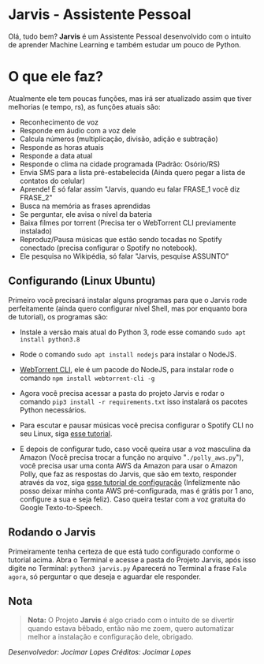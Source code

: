 # Jarvis - Assistente Pessoal

Olá, tudo bem? **Jarvis** é um Assistente Pessoal desenvolvido com o intuito de aprender Machine Learning e também estudar um pouco de Python.

# O que ele faz?

Atualmente ele tem poucas funções, mas irá ser atualizado assim que tiver melhorias (e tempo, rs), as funções atuais são:
- Reconhecimento de voz
- Responde em áudio com a voz dele
- Calcula números (multiplicação, divisão, adição e subtração)
- Responde as horas atuais
- Responde a data atual
- Responde o clima na cidade programada (Padrão: Osório/RS)
- Envia SMS para a lista pré-estabelecida (Ainda quero pegar a lista de contatos do celular)
- Aprende! É só falar assim "Jarvis, quando eu falar FRASE_1 você diz FRASE_2"
- Busca na memória as frases aprendidas
- Se perguntar, ele avisa o nível da bateria
- Baixa filmes por torrent (Precisa ter o WebTorrent CLI previamente instalado)
- Reproduz/Pausa músicas que estão sendo tocadas no Spotify conectado (precisa configurar o Spotify no notebook).
- Ele pesquisa no Wikipédia, só falar "Jarvis, pesquise ASSUNTO"

## Configurando (Linux Ubuntu)

Primeiro você precisará instalar alguns programas para que o Jarvis rode perfeitamente (ainda quero configurar nível Shell, mas por enquanto bora de tutorial), os programas são:
- Instale a versão mais atual do Python 3, rode esse comando `sudo apt install python3.8`
- Rode o comando `sudo apt install nodejs` para instalar o NodeJS.
- [WebTorrent CLI](https://github.com/webtorrent/webtorrent-cli), ele é um pacode do NodeJS, para instalar rode o comando `npm install webtorrent-cli -g`
- Agora você precisa acessar a pasta do projeto Jarvis e rodar o comando `pip3 install -r requirements.txt` isso instalará os pacotes Python necessários.
- Para escutar e pausar músicas você precisa configurar o Spotify CLI no seu Linux, siga [esse tutorial](https://pypi.org/project/spotify-cli/).

- E depois de configurar tudo, caso você queira usar a voz masculina da Amazon (Você precisa trocar a função no arquivo "`./polly_aws.py`"), você precisa usar uma conta AWS da Amazon para usar o Amazon Polly, que faz as respostas do Jarvis, que são em texto, responder através da voz, siga [esse tutorial de configuração](https://boto3.amazonaws.com/v1/documentation/api/latest/guide/quickstart.html#configuration) (Infelizmente não posso deixar minha conta AWS pré-configurada, mas é grátis por 1 ano, configure a sua e seja feliz). Caso queira testar com a voz gratuita do Google Texto-to-Speech.

## Rodando o Jarvis 
Primeiramente tenha certeza de que está tudo configurado conforme o tutorial acima.
Abra o Terminal e acesse a pasta do Projeto Jarvis, após isso digite no Terminal:
`python3 jarvis.py`
Aparecerá no Terminal a frase `Fale agora`, só perguntar o que deseja e aguardar ele responder.

## Nota


> **Nota:** O Projeto **Jarvis** é algo criado com o intuito de se divertir quando estava bêbado, então não me zoem, quero automatizar melhor a instalação e configuração dele, obrigado.

*Desenvolvedor: Jocimar Lopes
Créditos: Jocimar Lopes*
